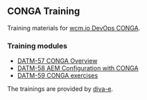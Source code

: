 ## CONGA Training

Training materials for [wcm.io DevOps CONGA](https://devops.wcm.io/conga/).

### Training modules

* [DATM-57 CONGA Overview](DATM-57-CONGA-Overview.html)
* [DATM-58 AEM Configuration with CONGA](DATM-58-AEM-Configuration-with-CONGA.html)
* [DATM-59 CONGA exercises](DATM-59-CONGA-exercises.html)

The trainings are provided by [diva-e](https://diva-e.com/).
